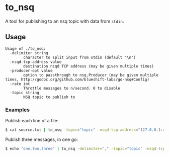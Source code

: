 # to_nsq

A tool for publishing to an nsq topic with data from `stdin`.

## Usage

```
Usage of ./to_nsq:
  -delimiter string
    	character to split input from stdin (default "\n")
  -nsqd-tcp-address value
    	destination nsqd TCP address (may be given multiple times)
  -producer-opt value
    	option to passthrough to nsq.Producer (may be given multiple times, http://godoc.org/github.com/blueshift-labs/go-nsq#Config)
  -rate int
    	Throttle messages to n/second. 0 to disable
  -topic string
    	NSQ topic to publish to
```

### Examples

Publish each line of a file:

```bash
$ cat source.txt | to_nsq -topic="topic" -nsqd-tcp-address="127.0.0.1:4150"
```

Publish three messages, in one go:

```bash
$ echo "one,two,three" | to_nsq -delimiter="," -topic="topic" -nsqd-tcp-address="127.0.0.1:4150"
```

